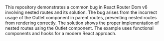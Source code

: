 This repository demonstrates a common bug in React Router Dom v6 involving nested routes and its solution.  The bug arises from the incorrect usage of the Outlet component in parent routes, preventing nested routes from rendering correctly. The solution shows the proper implementation of nested routes using the Outlet component.  The example uses functional components and hooks for a modern React approach.
